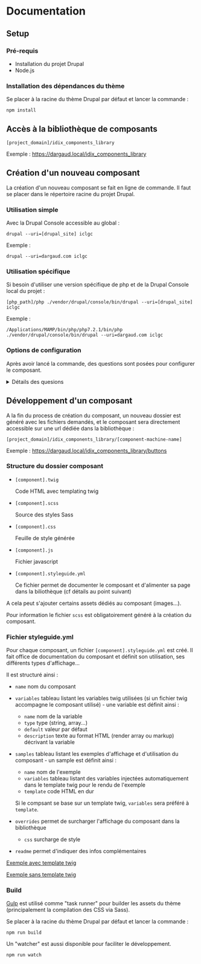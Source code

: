 # Documentation

## Setup

### Pré-requis

- Installation du projet Drupal
- Node.js

### Installation des dépendances du thème

Se placer à la racine du thème Drupal par défaut et lancer la commande :

```
npm install
```

## Accès à la bibliothèque de composants

`[project_domain]/idix_components_library`

Exemple : https://dargaud.local/idix_components_library

## Création d'un nouveau composant

La création d'un nouveau composant se fait en ligne de commande. Il faut se placer dans le répertoire racine du projet Drupal.

### Utilisation simple

Avec la Drupal Console accessible au global :

```
drupal --uri=[drupal_site] iclgc
```

Exemple :

```
drupal --uri=dargaud.com iclgc
```

### Utilisation spécifique

Si besoin d'utiliser une version spécifique de php et de la Drupal Console local du projet :

```
[php_path]/php ./vendor/drupal/console/bin/drupal --uri=[drupal_site] iclgc
```

Exemple :

```
/Applications/MAMP/bin/php/php7.2.1/bin/php ./vendor/drupal/console/bin/drupal --uri=dargaud.com iclgc
```

### Options de configuration

Après avoir lancé la commande, des questions sont posées pour configurer le composant.

<details>
<summary>Détails des quesions</summary>

```
Enter the component name (human readable)
```

Saisir le nom du composant tel qu'il sera affiché dans la bibliothèque.

- bon exemple `"Mon beau composant"`
- mauvais exemple `"monbeaucomposant"`

```
Enter the component machine name
```

Nom système utilisé par Drupal pour faire référence à ce composant. Automatiquement généré, il peut être modifié si besoin.
Pour information, ce nom sera aussi utilisé comme class de base dans le HTML.

```
Enter the theme name
```

Sélectionner le thème Drupal où sera installé le composant.

```
Enter the component path (relative to the theme)
```

Sous-dossier d'installation. Utiliser le chemin par défaut proposé (sauf cas particulier).

```
Do you want to generate a twig file?
```

Si oui, un template twig sera automatiquement généré. De base, ce dernier inclus un code HTML minimaliste et le code permettant le chargement des fichiers CSS et/ou JS associés au composant (cf [Drupal asset libraries](https://www.drupal.org/docs/8/theming/adding-stylesheets-css-and-javascript-js-to-a-drupal-8-theme)).

```
Do you want to generate a javascript file?
```

Création d'un fichier javascript associé au composant. Ce dernier inclus un code JS minimaliste basé sur le principe des `behaviors` (cf [Drupal JavaScript API](https://www.drupal.org/docs/8/api/javascript-api/javascript-api-overview)).

</details>

## Développement d'un composant

A la fin du process de création du composant, un nouveau dossier est généré avec les fichiers demandés, et le composant sera directement accessible sur une url dédiée dans la bibliothèque :

`[project_domain]/idix_components_library/[component-machine-name]`

Exemple : https://dargaud.local/idix_components_library/buttons

### Structure du dossier composant

- `[component].twig`

  Code HTML avec templating twig

- `[component].scss`

  Source des styles Sass

- `[component].css`

  Feuille de style générée

- `[component].js`

  Fichier javascript

- `[component].styleguide.yml`

  Ce fichier permet de documenter le composant et d'alimenter sa page dans la biliothèque (cf détails au point suivant)

A cela peut s'ajouter certains assets dédiés au composant (images...).

Pour information le fichier `scss` est obligatoirement généré à la création du composant.

### Fichier styleguide.yml

Pour chaque composant, un fichier `[component].styleguide.yml` est créé. Il fait office de documentation du composant et définit son utilisation, ses différents types d'affichage...

Il est structuré ainsi :

- `name` nom du composant

- `variables` tableau listant les variables twig utilisées (si un fichier twig accompagne le composant utilisé) - une variable est définit ainsi :

  - `name` nom de la variable
  - `type` type (string, array...)
  - `default` valeur par défaut
  - `description` texte au format HTML (render array ou markup) décrivant la variable

- `samples` tableau listant les exemples d'affichage et d'utilisation du composant - un sample est définit ainsi :

  - `name` nom de l'exemple
  - `variables` tableau listant des variables injectées automatiquement dans le template twig pour le rendu de l'exemple
  - `template` code HTML en dur

  Si le compsant se base sur un template twig, `variables` sera préféré à `template`.

- `overrides` permet de surcharger l'affichage du composant dans la bibliothèque

  - `css` surcharge de style

- `readme` permet d'indiquer des infos complémentaires

[Exemple avec template twig](https://github.com/Agence-IDIX/idix_components_library/blob/master/example-twig.styleguide.yml)

[Exemple sans template twig](https://github.com/Agence-IDIX/idix_components_library/blob/master/example.styleguide.yml)

### Build

[Gulp](https://gulpjs.com/) est utilisé comme "task runner" pour builder les assets du thème (principalement la compilation des CSS via Sass).

Se placer à la racine du thème Drupal par défaut et lancer la commande :

```
npm run build
```

Un "watcher" est aussi disponible pour faciliter le développement.

```
npm run watch
```
